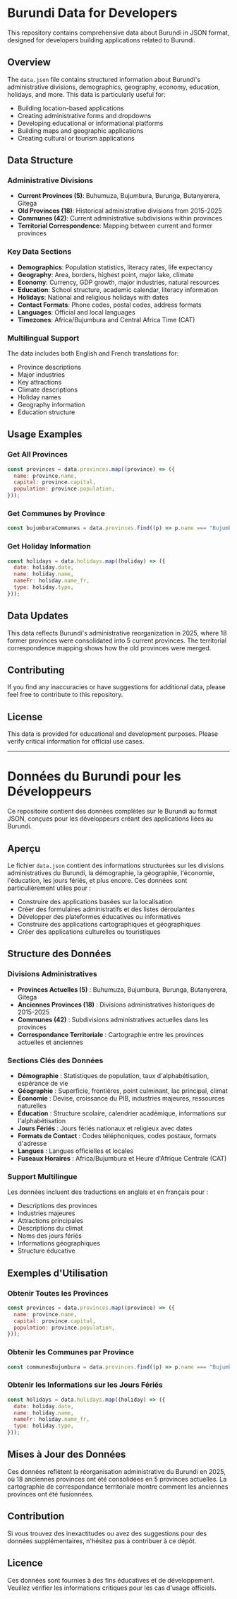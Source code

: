 # Burundi Data for Developers

This repository contains comprehensive data about Burundi in JSON format, designed for developers building applications related to Burundi.

## Overview

The `data.json` file contains structured information about Burundi's administrative divisions, demographics, geography, economy, education, holidays, and more. This data is particularly useful for:

- Building location-based applications
- Creating administrative forms and dropdowns
- Developing educational or informational platforms
- Building maps and geographic applications
- Creating cultural or tourism applications

## Data Structure

### Administrative Divisions

- **Current Provinces (5)**: Buhumuza, Bujumbura, Burunga, Butanyerera, Gitega
- **Old Provinces (18)**: Historical administrative divisions from 2015-2025
- **Communes (42)**: Current administrative subdivisions within provinces
- **Territorial Correspondence**: Mapping between current and former provinces

### Key Data Sections

- **Demographics**: Population statistics, literacy rates, life expectancy
- **Geography**: Area, borders, highest point, major lake, climate
- **Economy**: Currency, GDP growth, major industries, natural resources
- **Education**: School structure, academic calendar, literacy information
- **Holidays**: National and religious holidays with dates
- **Contact Formats**: Phone codes, postal codes, address formats
- **Languages**: Official and local languages
- **Timezones**: Africa/Bujumbura and Central Africa Time (CAT)

### Multilingual Support

The data includes both English and French translations for:

- Province descriptions
- Major industries
- Key attractions
- Climate descriptions
- Holiday names
- Geography information
- Education structure

## Usage Examples

### Get All Provinces

```javascript
const provinces = data.provinces.map((province) => ({
  name: province.name,
  capital: province.capital,
  population: province.population,
}));
```

### Get Communes by Province

```javascript
const bujumburaCommunes = data.provinces.find((p) => p.name === "Bujumbura").communes.map((commune) => commune.name);
```

### Get Holiday Information

```javascript
const holidays = data.holidays.map((holiday) => ({
  date: holiday.date,
  name: holiday.name,
  nameFr: holiday.name_fr,
  type: holiday.type,
}));
```

## Data Updates

This data reflects Burundi's administrative reorganization in 2025, where 18 former provinces were consolidated into 5 current provinces. The territorial correspondence mapping shows how the old provinces were merged.

## Contributing

If you find any inaccuracies or have suggestions for additional data, please feel free to contribute to this repository.

## License

This data is provided for educational and development purposes. Please verify critical information for official use cases.

---

# Données du Burundi pour les Développeurs

Ce repositoire contient des données complètes sur le Burundi au format JSON, conçues pour les développeurs créant des applications liées au Burundi.

## Aperçu

Le fichier `data.json` contient des informations structurées sur les divisions administratives du Burundi, la démographie, la géographie, l'économie, l'éducation, les jours fériés, et plus encore. Ces données sont particulièrement utiles pour :

- Construire des applications basées sur la localisation
- Créer des formulaires administratifs et des listes déroulantes
- Développer des plateformes éducatives ou informatives
- Construire des applications cartographiques et géographiques
- Créer des applications culturelles ou touristiques

## Structure des Données

### Divisions Administratives

- **Provinces Actuelles (5)** : Buhumuza, Bujumbura, Burunga, Butanyerera, Gitega
- **Anciennes Provinces (18)** : Divisions administratives historiques de 2015-2025
- **Communes (42)** : Subdivisions administratives actuelles dans les provinces
- **Correspondance Territoriale** : Cartographie entre les provinces actuelles et anciennes

### Sections Clés des Données

- **Démographie** : Statistiques de population, taux d'alphabétisation, espérance de vie
- **Géographie** : Superficie, frontières, point culminant, lac principal, climat
- **Économie** : Devise, croissance du PIB, industries majeures, ressources naturelles
- **Éducation** : Structure scolaire, calendrier académique, informations sur l'alphabétisation
- **Jours Fériés** : Jours fériés nationaux et religieux avec dates
- **Formats de Contact** : Codes téléphoniques, codes postaux, formats d'adresse
- **Langues** : Langues officielles et locales
- **Fuseaux Horaires** : Africa/Bujumbura et Heure d'Afrique Centrale (CAT)

### Support Multilingue

Les données incluent des traductions en anglais et en français pour :

- Descriptions des provinces
- Industries majeures
- Attractions principales
- Descriptions du climat
- Noms des jours fériés
- Informations géographiques
- Structure éducative

## Exemples d'Utilisation

### Obtenir Toutes les Provinces

```javascript
const provinces = data.provinces.map((province) => ({
  name: province.name,
  capital: province.capital,
  population: province.population,
}));
```

### Obtenir les Communes par Province

```javascript
const communesBujumbura = data.provinces.find((p) => p.name === "Bujumbura").communes.map((commune) => commune.name);
```

### Obtenir les Informations sur les Jours Fériés

```javascript
const holidays = data.holidays.map((holiday) => ({
  date: holiday.date,
  name: holiday.name,
  nameFr: holiday.name_fr,
  type: holiday.type,
}));
```

## Mises à Jour des Données

Ces données reflètent la réorganisation administrative du Burundi en 2025, où 18 anciennes provinces ont été consolidées en 5 provinces actuelles. La cartographie de correspondance territoriale montre comment les anciennes provinces ont été fusionnées.

## Contribution

Si vous trouvez des inexactitudes ou avez des suggestions pour des données supplémentaires, n'hésitez pas à contribuer à ce dépôt.

## Licence

Ces données sont fournies à des fins éducatives et de développement. Veuillez vérifier les informations critiques pour les cas d'usage officiels.

